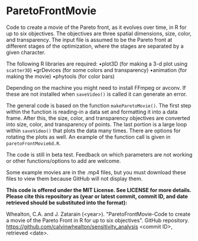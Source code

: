 # ParetoFrontMovie
Code to create a movie of the Pareto front, as it evolves over time, in R for up to six objectives. The objectives are three spatial dimensions, size, color, and transparency. The input file is assumed to be the Pareto front at different stages of the optimization, where the stages are separated by a given character.

The following R libraries are required:
•plot3D (for making a 3-d plot using `scatter3D`)
•grDevices (for some colors and transparency)
•animation (for making the movie)
•phytools (for color bars)

Depending on the machine you might need to install FFmpeg or avconv. If these are not installed when `saveVideo()` is called it can generate an error.

The general code is based on the function `makeParetoMovie()`. The first step within the function is reading-in a data set and formatting it into a data frame. After this, the size, color, and transparency objectives are converted into size, color, and transparency of points. The last portion is a large loop within `saveVideo()` that plots the data many times. There are options for rotating the plots as well. An example of the function call is given in `paretoFrontMovie6d.R`.

The code is still in beta test. Feedback on which parameters are not working or other functions/options to add are welcome.

Some example movies are in the .mp4 files, but you must download these files to view them because GitHub will not display them.

**This code is offered under the MIT License. See LICENSE for more details. Please cite this repository as (year or latest commit, commit ID, and date retrieved should be substituted into the format):**

Whealton, C.A. and J. Zatarain (\<year>). "ParetoFrontMovie-Code to create a movie of the Pareto Front in R for up to six objectives". GitHub repository. https://github.com/calvinwhealton/sensitivity_analysis \<commit ID>, retrieved \<date>.
